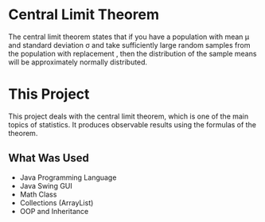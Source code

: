 # Central Limit Theorem

The central limit theorem states that if you have a population with mean μ and standard deviation σ and take sufficiently large random samples from the population with replacement , then the distribution of the sample means will be approximately normally distributed.


# This Project

This project deals with the central limit theorem, which is one of the main topics of statistics. It produces observable results using the formulas of the theorem.

## What Was Used
- Java Programming Language
- Java Swing GUI
- Math Class
- Collections (ArrayList)
- OOP and Inheritance
